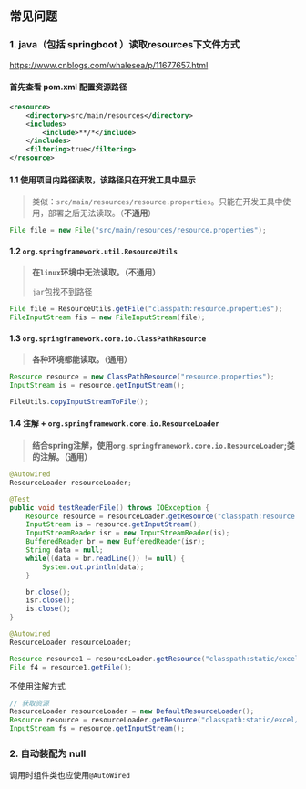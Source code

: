 ## 常见问题



### 1. java（包括 springboot ）读取resources下文件方式

https://www.cnblogs.com/whalesea/p/11677657.html

#### 首先查看 pom.xml 配置资源路径

```xml
<resource>
    <directory>src/main/resources</directory>
    <includes>
        <include>**/*</include>
    </includes>
    <filtering>true</filtering>
</resource>
```

#### 1.1 使用项目内路径读取，该路径只在开发工具中显示

> 类似：`src/main/resources/resource.properties`。只能在开发工具中使用，部署之后无法读取。（**不通用**）

```java
File file = new File("src/main/resources/resource.properties");
```

#### 1.2 `org.springframework.util.ResourceUtils`

> **在`linux`环境中无法读取。（不通用）**
>
> `jar`包找不到路径

```java
File file = ResourceUtils.getFile("classpath:resource.properties");
FileInputStream fis = new FileInputStream(file);
```

#### 1.3 `org.springframework.core.io.ClassPathResource`

> **各种环境都能读取。（通用）**

```java
Resource resource = new ClassPathResource("resource.properties");
InputStream is = resource.getInputStream();

FileUtils.copyInputStreamToFile();
```

#### 1.4 注解 + `org.springframework.core.io.ResourceLoader`

> **结合spring注解，使用`org.springframework.core.io.ResourceLoader`;类的注解。（通用）**

```java
@Autowired
ResourceLoader resourceLoader;

@Test
public void testReaderFile() throws IOException {
    Resource resource = resourceLoader.getResource("classpath:resource.properties");
    InputStream is = resource.getInputStream();
    InputStreamReader isr = new InputStreamReader(is);
    BufferedReader br = new BufferedReader(isr);
    String data = null;
    while((data = br.readLine()) != null) {
        System.out.println(data);
    }

    br.close();
    isr.close();
    is.close();
}
```

```java
@Autowired
ResourceLoader resourceLoader;

Resource resource1 = resourceLoader.getResource("classpath:static/excel/1.xlsx");
File f4 = resource1.getFile();
```

不使用注解方式

```java
// 获取资源
ResourceLoader resourceLoader = new DefaultResourceLoader();
Resource resource = resourceLoader.getResource("classpath:static/excel/1.xlsx");
InputStream fs = resource.getInputStream();
```

### 2. 自动装配为 null

调用时组件类也应使用`@AutoWired`